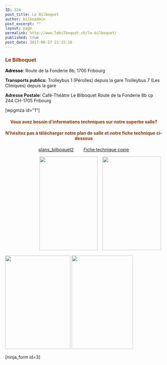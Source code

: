 ```yaml
---
ID: 124
post_title: Le Bilboquet
author: bilboadmin
post_excerpt: ""
layout: page
permalink: http://www.lebilboquet.ch/le-bilboquet/
published: true
post_date: 2017-06-27 21:15:16
---
```

<h3><span style="color: #993300;"><strong>Le Bilboquet</strong></span></h3>
<span style="color: #000000;"><strong>Adresse</strong>:
</span>Route de la Fonderie 8b, 1700 Fribourg

<strong>Transports publics:</strong>
Trolleybus 1 (Pérolles) depuis la gare
Trolleybus 7 (Les Cliniques) depuis la gare

<strong>Adresse Postale</strong>:
Café-Théâtre Le Bilboquet
Route de la Fonderie 8b
cp 244
CH-1705 Fribourg

[wpgmza id="1"]
<h4 style="text-align: center;"><span style="color: #993300;">Vous avez besoin d'informations techniques sur notre superbe salle?</span></h4>
<h4 style="text-align: center;"><span style="color: #993300;">N'hésitez pas à télécharger notre plan de salle et notre fiche technique ci-dessous</span></h4>
<p style="text-align: center;"><a href="//www.lebilboquet.ch/wp-content/uploads/2017/10/plans_bilboquet2-1.pdf">plans_bilboquet2</a>        <a href="//www.lebilboquet.ch/wp-content/uploads/2017/10/Fiche-technique-copie-1.pdf">Fiche technique copie</a></p>
                            <img class="alignnone size-medium wp-image-672" src="//www.lebilboquet.ch/wp-content/uploads/2017/10/Plan_de_Salle_1-186x300.png" alt="" width="186" height="300" />    <img class="alignnone size-medium wp-image-671" src="//www.lebilboquet.ch/wp-content/uploads/2017/10/Plan_de_Salle_2-188x300.png" alt="" width="188" height="300" />

<img class="alignnone size-medium wp-image-670" src="//www.lebilboquet.ch/wp-content/uploads/2017/10/Fiche_Technique_1-209x300.png" alt="" width="209" height="300" /> <img class="alignnone size-medium wp-image-669" src="//www.lebilboquet.ch/wp-content/uploads/2017/10/Fiche_Technique_2-197x300.png" alt="" width="197" height="300" />

[ninja_form id=3]